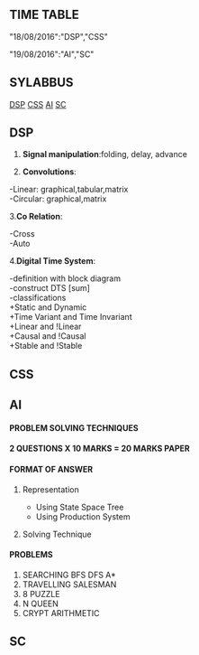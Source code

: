 

## TIME TABLE

"18/08/2016":"DSP","CSS"

"19/08/2016":"AI","SC"

## SYLABBUS
[DSP](https://github.com/FrCRCECompsInterns/Final-Year-Computers/blob/master/unit_test_one.md#dsp)
[CSS](https://github.com/FrCRCECompsInterns/Final-Year-Computers/blob/master/unit_test_one.md#css)
[AI](https://github.com/FrCRCECompsInterns/Final-Year-Computers/blob/master/unit_test_one.md#ai)
[SC](https://github.com/FrCRCECompsInterns/Final-Year-Computers/blob/master/unit_test_one.md#sc)

## DSP
1. __Signal manipulation__:folding, delay, advance

2. __Convolutions__:

  -Linear: graphical,tabular,matrix<br/>
  -Circular: graphical,matrix

3.__Co Relation__:

  -Cross<br/>
  -Auto

4.__Digital Time System__:

  -definition with block diagram<br/>
  -construct DTS [sum]<br/>
  -classifications<br/>
    +Static and Dynamic<br/>
    +Time Variant and Time Invariant<br/>
    +Linear and !Linear<br/>
    +Causal and !Causal<br/>
    +Stable and !Stable<br/>

## CSS

## AI
#### PROBLEM SOLVING TECHNIQUES
#### 2 QUESTIONS X 10 MARKS = 20 MARKS PAPER
#### FORMAT OF ANSWER 
1. Representation
    - Using State Space Tree
    - Using Production System
    
2. Solving Technique

#### PROBLEMS
1. SEARCHING BFS DFS A*
2. TRAVELLING SALESMAN
3. 8 PUZZLE
4. N QUEEN
5. CRYPT ARITHMETIC


## SC
